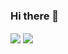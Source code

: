 ### Hi there 👋

<!--
**HarunKilic/HarunKilic** is a ✨ _special_ ✨ repository because its `README.md` (this file) appears on your GitHub profile.

Here are some ideas to get you started:

- 🔭 I’m currently working on ...
- 🌱 I’m currently learning ...
- 👯 I’m looking to collaborate on ...
- 🤔 I’m looking for help with ...
- 💬 Ask me about ...
- 📫 How to reach me: ...
- 😄 Pronouns: ...
- ⚡ Fun fact: ...
-->
  <img align="center" src="https://github-readme-stats.vercel.app/api?username=HarunKilic&&count_private=true&show_icons=true&theme=dracula" />
  <img align="center" src="https://github-readme-stats.vercel.app/api/top-langs/?username=HarunKilic" />
